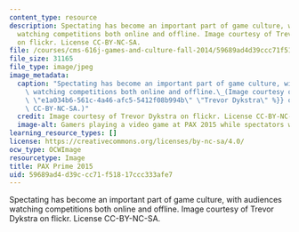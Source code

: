 ```yaml
---
content_type: resource
description: Spectating has become an important part of game culture, with audiences
  watching competitions both online and offline. Image courtesy of Trevor Dykstra
  on flickr. License CC-BY-NC-SA.
file: /courses/cms-616j-games-and-culture-fall-2014/59689ad4d39ccc71f51817ccc333afe7_cms-616jf14.jpg
file_size: 31165
file_type: image/jpeg
image_metadata:
  caption: "Spectating has become an important part of game culture, with audiences\
    \ watching competitions both online and offline.\_(Image courtesy of {{% resource_link\
    \ \"e1a034b6-561c-4a46-afc5-5412f08b994b\" \"Trevor Dykstra\" %}} on flickr. License\
    \ CC-BY-NC-SA.)"
  credit: Image courtesy of Trevor Dykstra on flickr. License CC-BY-NC-SA.
  image-alt: Gamers playing a video game at PAX 2015 while spectators watch.
learning_resource_types: []
license: https://creativecommons.org/licenses/by-nc-sa/4.0/
ocw_type: OCWImage
resourcetype: Image
title: PAX Prime 2015
uid: 59689ad4-d39c-cc71-f518-17ccc333afe7
---
```

Spectating has become an important part of game culture, with audiences watching competitions both online and offline. Image courtesy of Trevor Dykstra on flickr. License CC-BY-NC-SA.